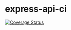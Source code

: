 # express-api-ci

[![Coverage Status](https://coveralls.io/repos/github/jimernest90/express-api-ci/badge.svg?branch=master)](https://coveralls.io/github/jimernest90/express-api-ci?branch=master)